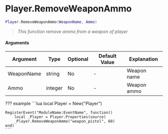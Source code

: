 # Player.RemoveWeaponAmmo

```lua
Player.RemoveWeaponAmmo(WeaponName, Ammo)
```
> *This function remove ammo from a weapon of player*

#### Arguments
| Argument | Type | Optional | Default Value | Explanation |
|----------|------|----------|---------------|-------------|
| WeaponName | string | No | - | Weapon name |
| Ammo | integer | No | - | Weapon ammo |

??? example
    ```lua
    local Player = New("Player")

    RegisterEvent("ModuleName:EventName", function()
        local _Player = Player.Properties(source)
        _Player.RemoveWeaponAmmo("weapon_pistol", 60)
    end)
    ```
